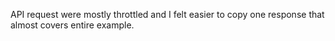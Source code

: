 API request were mostly throttled and I felt easier to copy one response that almost covers entire example.
